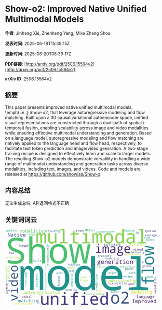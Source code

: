 # Show-o2: Improved Native Unified Multimodal Models

**作者**: Jinheng Xie, Zhenheng Yang, Mike Zheng Shou

**发表时间**: 2025-06-18T15:39:15Z

**更新时间**: 2025-06-20T08:39:17Z

**PDF链接**: [http://arxiv.org/pdf/2506.15564v2](http://arxiv.org/pdf/2506.15564v2)

**arXiv ID**: 2506.15564v2

## 摘要

This paper presents improved native unified multimodal models, \emph{i.e.,}
Show-o2, that leverage autoregressive modeling and flow matching. Built upon a
3D causal variational autoencoder space, unified visual representations are
constructed through a dual-path of spatial (-temporal) fusion, enabling
scalability across image and video modalities while ensuring effective
multimodal understanding and generation. Based on a language model,
autoregressive modeling and flow matching are natively applied to the language
head and flow head, respectively, to facilitate text token prediction and
image/video generation. A two-stage training recipe is designed to effectively
learn and scale to larger models. The resulting Show-o2 models demonstrate
versatility in handling a wide range of multimodal understanding and generation
tasks across diverse modalities, including text, images, and videos. Code and
models are released at https://github.com/showlab/Show-o.

## 内容总结

无法生成总结: API返回格式不正确

## 关键词词云

![论文关键词词云](https://github.com/liubc-ai/arxiv_papers/raw/main/arxiv_papers/images/2506.15564v2_wordcloud.png)
